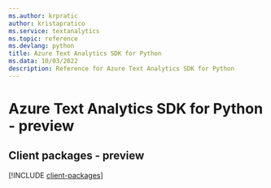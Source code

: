 ```yaml
---
ms.author: krpratic
author: kristapratico
ms.service: textanalytics
ms.topic: reference
ms.devlang: python
title: Azure Text Analytics SDK for Python
ms.data: 10/03/2022
description: Reference for Azure Text Analytics SDK for Python
---
```

# Azure Text Analytics SDK for Python - preview

## Client packages - preview
[!INCLUDE [client-packages](text-analytics-client-index.md)]
